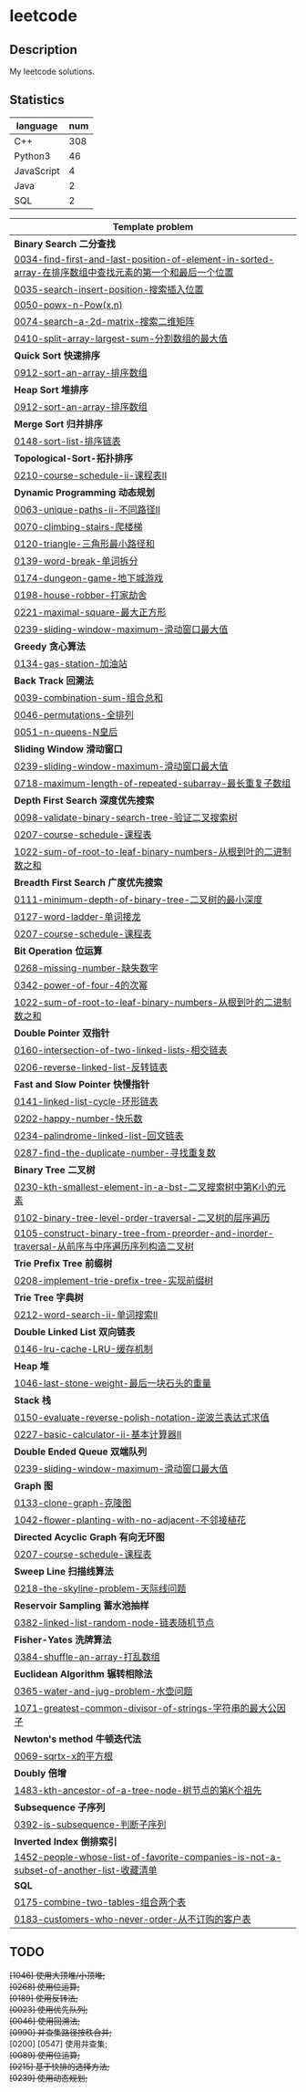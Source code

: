 # leetcode

## Description
My leetcode solutions.  

## Statistics  
|language   |num|  
|-----------|---|
|C++        |308|  
|Python3    |46 |  
|JavaScript |4  |  
|Java       |2  |  
|SQL        |2  |  

|Template problem|  
|----------------|  
|**Binary Search 二分查找**|  
|[0034-find-first-and-last-position-of-element-in-sorted-array-在排序数组中查找元素的第一个和最后一个位置](./0034-find-first-and-last-position-of-element-in-sorted-array-在排序数组中查找元素的第一个和最后一个位置/)|
|[0035-search-insert-position-搜索插入位置](./0035-search-insert-position-搜索插入位置/)|
|[0050-powx-n-Pow(x,n)](./0050-powx-n-Pow(x,n)/)|
|[0074-search-a-2d-matrix-搜索二维矩阵](./0074-search-a-2d-matrix-搜索二维矩阵/)|
|[0410-split-array-largest-sum-分割数组的最大值](./0410-split-array-largest-sum-分割数组的最大值/)|
|**Quick Sort 快速排序**|  
|[0912-sort-an-array-排序数组](./0912-sort-an-array-排序数组/)|
|**Heap Sort 堆排序**|  
|[0912-sort-an-array-排序数组](./0912-sort-an-array-排序数组/)|
|**Merge Sort 归并排序**|  
|[0148-sort-list-排序链表](./0148-sort-list-排序链表/)|
|**Topological-Sort-拓扑排序**|  
|[0210-course-schedule-ii-课程表II](./0210-course-schedule-ii-课程表II/)|
|**Dynamic Programming 动态规划**|  
|[0063-unique-paths-ii-不同路径II](./0063-unique-paths-ii-不同路径II/)      |
|[0070-climbing-stairs-爬楼梯](./0070-climbing-stairs-爬楼梯/)              |
|[0120-triangle-三角形最小路径和](./0120-triangle-三角形最小路径和/)         |
|[0139-word-break-单词拆分](./0139-word-break-单词拆分/)                    |
|[0174-dungeon-game-地下城游戏](./0174-dungeon-game-地下城游戏/)            |
|[0198-house-robber-打家劫舍](./0198-house-robber-打家劫舍/)                |
|[0221-maximal-square-最大正方形](./0221-maximal-square-最大正方形/)        |
|[0239-sliding-window-maximum-滑动窗口最大值](./0239-sliding-window-maximum-滑动窗口最大值/)|
|**Greedy 贪心算法**|  
|[0134-gas-station-加油站](./0134-gas-station-加油站/)    |
|**Back Track 回溯法**|  
|[0039-combination-sum-组合总和](./0039-combination-sum-组合总和/)  |
|[0046-permutations-全排列](./0046-permutations-全排列/)            |
|[0051-n-queens-N皇后](./0051-n-queens-N皇后/)                      |
|**Sliding Window 滑动窗口**|  
|[0239-sliding-window-maximum-滑动窗口最大值](./0239-sliding-window-maximum-滑动窗口最大值/)|  
|[0718-maximum-length-of-repeated-subarray-最长重复子数组](./0718-maximum-length-of-repeated-subarray-最长重复子数组/)|  
|**Depth First Search 深度优先搜索**|  
|[0098-validate-binary-search-tree-验证二叉搜索树](./0098-validate-binary-search-tree-验证二叉搜索树/)  |
|[0207-course-schedule-课程表](./0207-course-schedule-课程表/)|
|[1022-sum-of-root-to-leaf-binary-numbers-从根到叶的二进制数之和](./1022-sum-of-root-to-leaf-binary-numbers-从根到叶的二进制数之和/) |
|**Breadth First Search 广度优先搜索**|
|[0111-minimum-depth-of-binary-tree-二叉树的最小深度](./0111-minimum-depth-of-binary-tree-二叉树的最小深度/)|
|[0127-word-ladder-单词接龙](./0127-word-ladder-单词接龙/)|  
|[0207-course-schedule-课程表](./0207-course-schedule-课程表/)|
|**Bit Operation 位运算**|  
|[0268-missing-number-缺失数字](./0268-missing-number-缺失数字/)                |
|[0342-power-of-four-4的次幂](./0342-power-of-four-4的次幂/)                    |
|[1022-sum-of-root-to-leaf-binary-numbers-从根到叶的二进制数之和](./1022-sum-of-root-to-leaf-binary-numbers-从根到叶的二进制数之和/)|
|**Double Pointer 双指针**|  
|[0160-intersection-of-two-linked-lists-相交链表](./0160-intersection-of-two-linked-lists-相交链表/)    |
|[0206-reverse-linked-list-反转链表](./0206-reverse-linked-list-反转链表/)                              |
|**Fast and Slow Pointer 快慢指针**|  
|[0141-linked-list-cycle-环形链表](./0141-linked-list-cycle-环形链表/)                      |
|[0202-happy-number-快乐数](./0202-happy-number-快乐数/)                                    |
|[0234-palindrome-linked-list-回文链表](./0234-palindrome-linked-list-回文链表/)            | 
|[0287-find-the-duplicate-number-寻找重复数](./0287-find-the-duplicate-number-寻找重复数/)  |
|**Binary Tree 二叉树**|  
|[0230-kth-smallest-element-in-a-bst-二叉搜索树中第K小的元素](./0230-kth-smallest-element-in-a-bst-二叉搜索树中第K小的元素/)  |
|[0102-binary-tree-level-order-traversal-二叉树的层序遍历](./0102-binary-tree-level-order-traversal-二叉树的层序遍历/)    |
|[0105-construct-binary-tree-from-preorder-and-inorder-traversal-从前序与中序遍历序列构造二叉树](./0105-construct-binary-tree-from-preorder-and-inorder-traversal-从前序与中序遍历序列构造二叉树/)|
|**Trie Prefix Tree 前缀树**|  
|[0208-implement-trie-prefix-tree-实现前缀树](./0208-implement-trie-prefix-tree-实现前缀树/)|  
|**Trie Tree 字典树**|  
|[0212-word-search-ii-单词搜索II](./0212-word-search-ii-单词搜索II/)  
|**Double Linked List 双向链表**|  
|[0146-lru-cache-LRU-缓存机制](./0146-lru-cache-LRU-缓存机制/)|  
|**Heap 堆**|  
|[1046-last-stone-weight-最后一块石头的重量](./1046-last-stone-weight-最后一块石头的重量/)|  
|**Stack 栈**|  
|[0150-evaluate-reverse-polish-notation-逆波兰表达式求值](./0150-evaluate-reverse-polish-notation-逆波兰表达式求值/)     |  
|[0227-basic-calculator-ii-基本计算器II](./0227-basic-calculator-ii-基本计算器II/)                      |  
|**Double Ended Queue 双端队列**|   
|[0239-sliding-window-maximum-滑动窗口最大值](./0239-sliding-window-maximum-滑动窗口最大值/)|  
|**Graph 图**|  
|[0133-clone-graph-克隆图](./0133-clone-graph-克隆图/)|
|[1042-flower-planting-with-no-adjacent-不邻接植花](./1042-flower-planting-with-no-adjacent-不邻接植花/)|  
|**Directed Acyclic Graph 有向无环图**|  
|[0207-course-schedule-课程表](./0207-course-schedule-课程表/)|  
|**Sweep Line 扫描线算法**|  
|[0218-the-skyline-problem-天际线问题](./0218-the-skyline-problem-天际线问题/)|  
|**Reservoir Sampling 蓄水池抽样**|  
|[0382-linked-list-random-node-链表随机节点](./0382-linked-list-random-node-链表随机节点/)|  
|**Fisher-Yates 洗牌算法**|  
|[0384-shuffle-an-array-打乱数组](./0384-shuffle-an-array-打乱数组/)|  
|**Euclidean Algorithm 辗转相除法**|  
|[0365-water-and-jug-problem-水壶问题](./0365-water-and-jug-problem-水壶问题/)|
|[1071-greatest-common-divisor-of-strings-字符串的最大公因子](./1071-greatest-common-divisor-of-strings-字符串的最大公因子/)|
|**Newton's method 牛顿迭代法**|  
|[0069-sqrtx-x的平方根](./0069-sqrtx-x的平方根/)
|**Doubly 倍增**|  
|[1483-kth-ancestor-of-a-tree-node-树节点的第K个祖先](./1483-kth-ancestor-of-a-tree-node-树节点的第K个祖先/)
|**Subsequence 子序列**|
|[0392-is-subsequence-判断子序列](./0392-is-subsequence-判断子序列/)|
|**Inverted Index 倒排索引**|
|[1452-people-whose-list-of-favorite-companies-is-not-a-subset-of-another-list-收藏清单](./1452-people-whose-list-of-favorite-companies-is-not-a-subset-of-another-list-收藏清单/)|
|**SQL**|  
|[0175-combine-two-tables-组合两个表](./0175-combine-two-tables-组合两个表/)|
|[0183-customers-who-never-order-从不订购的客户表](./0183-customers-who-never-order-从不订购的客户表/)|




## TODO  
~~[1046] 使用大顶堆/小顶堆;~~  
~~[0268] 使用位运算;~~  
~~[0189] 使用反转法;~~  
~~[0023] 使用优先队列;~~  
~~[0046] 使用回溯法;~~  
~~[0990] 并查集路径按秩合并;~~  
[0200] [0547] 使用并查集;   
~~[0089] 使用位运算;~~  
~~[0215] 基于快排的选择方法;~~   
~~[0239] 使用动态规划;~~  